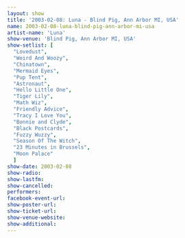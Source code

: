 ```yaml
---
layout: show
title: '2003-02-08: Luna - Blind Pig, Ann Arbor MI, USA'
name: 2003-02-08-luna-blind-pig-ann-arbor-mi-usa
artist-name: 'Luna'
show-venue: 'Blind Pig, Ann Arbor MI, USA'
show-setlist: [
  "Lovedust",
  "Weird And Woozy",
  "Chinatown",
  "Mermaid Eyes",
  "Pup Tent",
  "Astronaut",
  "Hello Little One",
  "Tiger Lily",
  "Math Wiz",
  "Friendly Advice",
  "Tracy I Love You",
  "Bonnie and Clyde",
  "Black Postcards",
  "Fuzzy Wuzzy",
  "Season Of The Witch",
  "23 Minutes in Brussels",
  "Moon Palace"
  ]
show-date: 2003-02-08
show-radio: 
show-lastfm: 
show-cancelled: 
performers: 
facebook-event-url: 
show-poster-url: 
show-ticket-url: 
show-venue-website: 
show-additional: 
---
```


